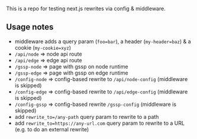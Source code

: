 This is a repo for testing next.js rewrites via config & middleware.

## Usage notes

* middleware adds a query param (`foo=bar`), a header (`my-header=baz`) & a cookie (`my-cookie=xyz`)
* `/api/node` => node api route
* `/api/edge` => edge api route
* `/gssp-node` => page with gssp on node runtime
* `/gssp-edge` => page with gssp on edge runtime
* `/config-node` => config-based rewrite to `/api/node-config` (middleware is skipped)
* `/config-edge` => config-based rewrite to `/api/edge-config` (middleware is skipped)
* `/config-gssp` => config-based rewrite `/gssp-config` (middleware is skipped)
* add `rewrite_to=/any-path` query param to rewrite to a path
* add `rewrite_to=https://any-url.com` query param to rewrite to a URL (e.g. to do an external rewrite)